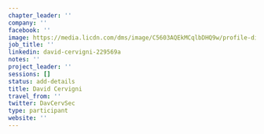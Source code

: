 ```yaml
---
chapter_leader: ''
company: ''
facebook: ''
image: https://media.licdn.com/dms/image/C5603AQEkMCqlbDHQ9w/profile-displayphoto-shrink_800_800/0?e=1562803200&v=beta&t=---J7oZCf2PfvaQjVDyTXD5OURLXKYKE1gl1-ZctO1I
job_title: ''
linkedin: david-cervigni-229569a
notes: ''
project_leader: ''
sessions: []
status: add-details
title: David Cervigni
travel_from: ''
twitter: DavCervSec
type: participant
website: ''
---
```


<!-- put more details about participant here -->